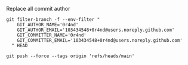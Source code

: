 
Replace all commit author
```shell
git filter-branch -f --env-filter "
    GIT_AUTHOR_NAME='0r4nd'
    GIT_AUTHOR_EMAIL='103434548+0r4nd@users.noreply.github.com'
    GIT_COMMITTER_NAME='0r4nd'
    GIT_COMMITTER_EMAIL='103434548+0r4nd@users.noreply.github.com'
  " HEAD
```
```shell
git push --force --tags origin 'refs/heads/main'
```
